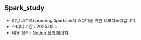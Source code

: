 ## Spark_study

- 러닝 스파크(Learning Spark) 도서 스터디를 위한 레포지토리입니다.
- 스터디 기간 : 2025.05 ~
- 내용 정리 : [Notion 정리 페이지](https://www.notion.so/Learning-Spark-1e1a8e715ce9807eac00ec10a3244170?pvs=4)